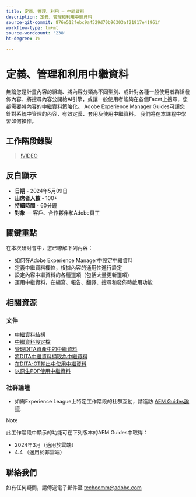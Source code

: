 ```yaml
---
title: 定義、管理、利用 — 中繼資料
description: 定義、管理和利用中繼資料
source-git-commit: 876e512febc9a4529d70b96303af21917e41961f
workflow-type: tm+mt
source-wordcount: '238'
ht-degree: 1%

---
```



# 定義、管理和利用中繼資料

無論您是計畫內容的組織、將內容分類為不同型別、或針對各種一般使用者群組發佈內容、將搜尋內容公開給AI引擎，或讓一般使用者能夠在各個Facet上搜尋，您都需要將內容的中繼資料策略化。
Adobe Experience Manager Guides可讓您針對系統中管理的內容，有效定義、套用及使用中繼資料。 我們將在本課程中學習如何操作。


## 工作階段錄製

>[!VIDEO](https://video.tv.adobe.com/v/3429088/asset-metadata-guides-metadata-aem-guides?quality=12&learn=on)


## 反白顯示

- **日期** - 2024年5月09日
- **出席者人數** - 100+
- **持續時間** - 60分鐘
- **對象**  — 客戶、合作夥伴和Adobe員工

## 關鍵重點

在本次研討會中，您已瞭解下列內容：
- 如何在Adobe Experience Manager中設定中繼資料
- 定義中繼資料欄位，根據內容的通用性進行設定
- 設定內容中繼資料的各種選項（包括大量更新選項）
- 運用中繼資料，在編寫、報告、翻譯、搜尋和發佈時啟用功能


## 相關資源

### 文件

- [中繼資料結構](https://experienceleague.adobe.com/en/docs/experience-manager-cloud-service/content/assets/manage/metadata-schemas)
- [中繼資料設定檔](https://experienceleague.adobe.com/en/docs/experience-manager-cloud-service/content/assets/manage/metadata-profiles)
- [管理DITA資產中的中繼資料](https://experienceleague.adobe.com/en/docs/experience-manager-guides/using/knowledge-base/kb-articles/authoring/reports/manage-metadata)
- [將DITA中繼資料擷取為中繼資料](https://experienceleague.adobe.com/en/docs/experience-manager-guides/using/install-guide/cs-ig/aem-asset-search-cs/conf-dita-search#id192SF0G10YK)
- [在DITA-OT輸出中使用中繼資料](https://experienceleague.adobe.com/en/docs/experience-manager-guides/using/install-guide/on-prem-ig/output-gen-config/conf-output-generation#id191LF0U0TY4)
- [以原生PDF使用中繼資料](https://experienceleague.adobe.com/en/docs/experience-manager-guides/using/user-guide/output-gen/web-editor/native-pdf-web-editor#native-pdf-publishing)


### 社群論壇

- 如需Experience League上特定工作階段的社群互動，請造訪  [AEM Guides論壇](https://experienceleaguecommunities.adobe.com/t5/experience-manager-guides/bd-p/xml-documentation-discussions).


>[!NOTE]
>
> 此工作階段中顯示的功能可在下列版本的AEM Guides中取得：
> - 2024年3月（適用於雲端）
> - 4.4 （適用於非雲端）



## 聯絡我們

如有任何疑問，請傳送電子郵件至 <techcomm@adobe.com>
